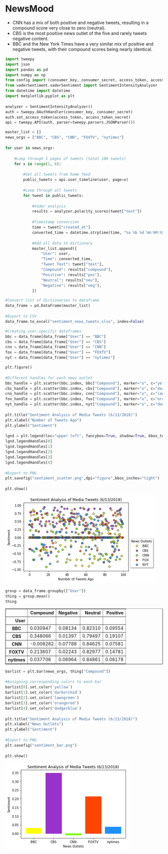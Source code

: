 
# NewsMood

* CNN has a mix of both positive and negative tweets, resulting in a compound score very close to zero (neutral).
* CBS is the most positive news outlet of the five and rarely tweets negative content.
* BBC and the New York Times have a very similar mix of positive and negative tweets, with their compound scores being nearly identical.


```python
import tweepy
import json
import pandas as pd
import numpy as np
from config import (consumer_key, consumer_secret, access_token, access_token_secret)
from vaderSentiment.vaderSentiment import SentimentIntensityAnalyzer
from datetime import datetime
import matplotlib.pyplot as plt

analyzer = SentimentIntensityAnalyzer()
auth = tweepy.OAuthHandler(consumer_key, consumer_secret)
auth.set_access_token(access_token, access_token_secret)
api = tweepy.API(auth, parser=tweepy.parsers.JSONParser())
```


```python
master_list = []
news_orgs = ["BBC", "CBS", "CNN", "FOXTV", "nytimes"]

for user in news_orgs:
    
    #Loop through 5 pages of tweets (total 100 tweets)
    for x in range(1, 6):

        #Get all tweets from home feed
        public_tweets = api.user_timeline(user, page=x)

        #Loop through all tweets
        for tweet in public_tweets:

            #Vader analysis
            results = analyzer.polarity_scores(tweet["text"])
            
            #Timestamp conversion
            time = tweet["created_at"]
            converted_time = datetime.strptime(time, "%a %b %d %H:%M:%S %z %Y").replace(tzinfo=None)
            
            #Add all data to dictionary
            master_list.append({
                "User": user,
                "Time": converted_time,
                "Tweet Text": tweet["text"],
                "Compound": results["compound"],
                "Positive": results["pos"],
                "Neutral": results["neu"],
                "Negative": results["neg"],
            })
```


```python
#Convert list of dictionaries to dataframe
data_frame = pd.DataFrame(master_list)

#Export to CSV
data_frame.to_excel("sentiment_news_tweets.xlsx", index=False)
```


```python
#Creating user-specific dataframes
bbc = data_frame[data_frame["User"] == "BBC"]
cbs = data_frame[data_frame["User"] == "CBS"]
cnn = data_frame[data_frame["User"] == "CNN"]
fox = data_frame[data_frame["User"] == "FOXTV"]
nyt = data_frame[data_frame["User"] == "nytimes"]
```


```python
plt.figure()

#Different handles for each news outlet
bbc_handle = plt.scatter(bbc.index, bbc["Compound"], marker="o", c="yellow", edgecolors="black", alpha = .70, label = "BBC")
cbs_handle = plt.scatter(bbc.index, cbs["Compound"], marker="o", c="darkorchid", edgecolors="black", alpha = .70, label = "CBS")
cnn_handle = plt.scatter(bbc.index, cnn["Compound"], marker="o", c="lawngreen", edgecolors="black", alpha = .70, label = "CNN")
fox_handle = plt.scatter(bbc.index, fox["Compound"], marker="o", c="orangered", edgecolors="black", alpha = .70, label = "FOX")
nyt_handle = plt.scatter(bbc.index, nyt["Compound"], marker="o", c="dodgerblue", edgecolors="black", alpha = .70, label = "NYT")

plt.title("Sentiment Analysis of Media Tweets (6/13/2018)")
plt.xlabel("Number of Tweets Ago")
plt.ylabel("Sentiment")

lgnd = plt.legend(loc="upper left", fancybox=True, shadow=True, bbox_to_anchor=(1, 0.5), title="News Outlets")
lgnd.legendHandles[0]
lgnd.legendHandles[1]
lgnd.legendHandles[2]
lgnd.legendHandles[3]
lgnd.legendHandles[4]

#Export to PNG
plt.savefig("sentiment_scatter.png",dpi="figure",bbox_inches="tight")

plt.show()
```


![png](output_5_0.png)



```python
group = data_frame.groupby(["User"])
thing = group.mean()
thing
```




<div>
<style scoped>
    .dataframe tbody tr th:only-of-type {
        vertical-align: middle;
    }

    .dataframe tbody tr th {
        vertical-align: top;
    }

    .dataframe thead th {
        text-align: right;
    }
</style>
<table border="1" class="dataframe">
  <thead>
    <tr style="text-align: right;">
      <th></th>
      <th>Compound</th>
      <th>Negative</th>
      <th>Neutral</th>
      <th>Positive</th>
    </tr>
    <tr>
      <th>User</th>
      <th></th>
      <th></th>
      <th></th>
      <th></th>
    </tr>
  </thead>
  <tbody>
    <tr>
      <th>BBC</th>
      <td>0.030947</td>
      <td>0.08134</td>
      <td>0.82310</td>
      <td>0.09554</td>
    </tr>
    <tr>
      <th>CBS</th>
      <td>0.348066</td>
      <td>0.01397</td>
      <td>0.79497</td>
      <td>0.19107</td>
    </tr>
    <tr>
      <th>CNN</th>
      <td>-0.008282</td>
      <td>0.07788</td>
      <td>0.84625</td>
      <td>0.07581</td>
    </tr>
    <tr>
      <th>FOXTV</th>
      <td>0.213607</td>
      <td>0.02243</td>
      <td>0.82977</td>
      <td>0.14781</td>
    </tr>
    <tr>
      <th>nytimes</th>
      <td>0.037706</td>
      <td>0.06964</td>
      <td>0.84861</td>
      <td>0.08178</td>
    </tr>
  </tbody>
</table>
</div>




```python
barlist = plt.bar(news_orgs, thing["Compound"])

#Assigning corresponding colors to each bar
barlist[0].set_color('yellow')
barlist[1].set_color('darkorchid')
barlist[2].set_color('lawngreen')
barlist[3].set_color('orangered')
barlist[4].set_color('dodgerblue')

plt.title("Sentiment Analysis of Media Tweets (6/13/2018)")
plt.xlabel("News Outlets")
plt.ylabel("Sentiment")

#Export to PNG
plt.savefig("sentiment_bar.png")

plt.show()
```


![png](output_7_0.png)

